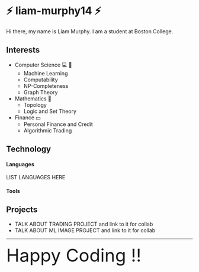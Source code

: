 # :zap: liam-murphy14 :zap:
Hi there, my name is Liam Murphy. I am a student at Boston College.
## Interests
* Computer Science :computer: :microscope:
  * Machine Learning
  * Computability
  * NP-Completeness
  * Graph Theory
* Mathematics :abacus:
  * Topology
  * Logic and Set Theory
* Finance :dollar:
  * Personal Finance and Credit
  * Algorithmic Trading
## Technology
#### Languages
LIST LANGUAGES HERE
#### Tools
## Projects
* TALK ABOUT TRADING PROJECT and link to it for collab
* TALK ABOUT ML IMAGE PROJECT and link to it for collab
-----------
<font size="8">Happy Coding !!</font>
